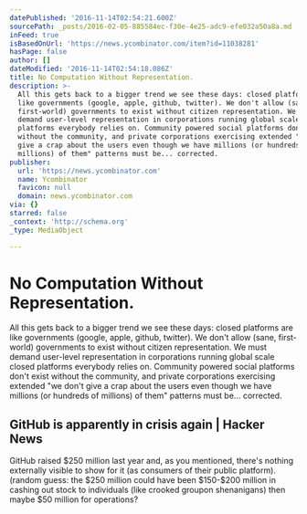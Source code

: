 ```yaml
---
datePublished: '2016-11-14T02:54:21.600Z'
sourcePath: _posts/2016-02-05-885584ec-f30e-4e25-adc9-efe032a50a8a.md
inFeed: true
isBasedOnUrl: 'https://news.ycombinator.com/item?id=11038281'
hasPage: false
author: []
dateModified: '2016-11-14T02:54:18.086Z'
title: No Computation Without Representation.
description: >-
  All this gets back to a bigger trend we see these days: closed platforms are
  like governments (google, apple, github, twitter). We don't allow (sane,
  first-world) governments to exist without citizen representation. We must
  demand user-level representation in corporations running global scale closed
  platforms everybody relies on. Community powered social platforms don't exist
  without the community, and private corporations exercising extended "we don't
  give a crap about the users even though we have millions (or hundreds of
  millions) of them" patterns must be... corrected.
publisher:
  url: 'https://news.ycombinator.com'
  name: Ycombinator
  favicon: null
  domain: news.ycombinator.com
via: {}
starred: false
_context: 'http://schema.org'
_type: MediaObject

---
```

# No Computation Without Representation.

All this gets back to a bigger trend we see these days: closed platforms are like governments (google, apple, github, twitter). We don't allow (sane, first-world) governments to exist without citizen representation. We must demand user-level representation in corporations running global scale closed platforms everybody relies on. Community powered social platforms don't exist without the community, and private corporations exercising extended "we don't give a crap about the users even though we have millions (or hundreds of millions) of them" patterns must be... corrected.

<article style=""><h1>GitHub is apparently in crisis again | Hacker News</h1><p>GitHub raised $250 million last year and, as you mentioned, there's nothing externally visible to show for it (as consumers of their public platform). (random guess: the $250 million could have been $150-$200 million in cashing out stock to individuals (like crooked groupon shenanigans) then maybe $50 million for operations?</p></article>